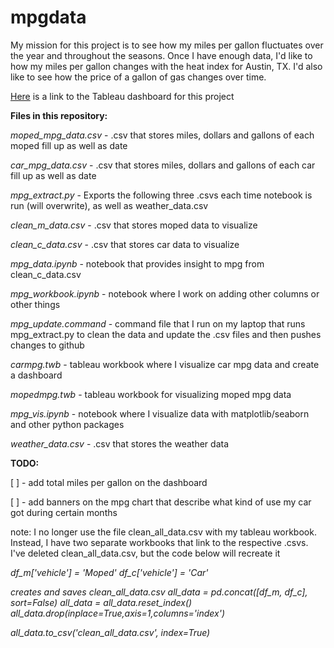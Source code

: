 # mpgdata

My mission for this project is to see how my miles per gallon fluctuates over the year and throughout the seasons. Once I have enough data, I'd like to how my miles per gallon changes with the heat index for Austin, TX. I'd also like to see how the price of a gallon of gas changes over time.

[Here](https://public.tableau.com/profile/ethan.fuerst#!/vizhome/mpgdatavis/Dashboard) is a link to the Tableau dashboard for this project

**Files in this repository:**

*moped_mpg_data.csv* - .csv that stores miles, dollars and gallons of each moped fill up as well as date 

*car_mpg_data.csv* - .csv that stores miles, dollars and gallons of each car fill up as well as date 

*mpg_extract.py* - Exports the following three .csvs each time notebook is run (will overwrite), as well as weather_data.csv

*clean_m_data.csv* - .csv that stores moped data to visualize

*clean_c_data.csv* - .csv that stores car data to visualize

*mpg_data.ipynb* - notebook that provides insight to mpg from clean_c_data.csv

*mpg_workbook.ipynb* - notebook where I work on adding other columns or other things

*mpg_update.command* - command file that I run on my laptop that runs mpg_extract.py to clean the data and update the .csv files and then pushes changes to github

*carmpg.twb* - tableau workbook where I visualize car mpg data and create a dashboard

*mopedmpg.twb* - tableau workbook for visualizing moped mpg data

*mpg_vis.ipynb* - notebook where I visualize data with matplotlib/seaborn and other python packages

*weather_data.csv* - .csv that stores the weather data

**TODO:**

[ ] - add total miles per gallon on the dashboard

[ ] - add banners on the mpg chart that describe what kind of use my car got during certain months

note:
I no longer use the file clean_all_data.csv with my tableau workbook. Instead, I have two separate workbooks that link to the respective .csvs. I've deleted clean_all_data.csv, but the code below will recreate it

*df_m['vehicle'] = 'Moped'*
*df_c['vehicle'] = 'Car'*

*creates and saves clean_all_data.csv*
*all_data = pd.concat([df_m, df_c], sort=False)*
*all_data = all_data.reset_index()*
*all_data.drop(inplace=True,axis=1,columns='index')*

*all_data.to_csv('clean_all_data.csv', index=True)*
